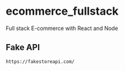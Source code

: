 # ecommerce_fullstack
Full stack E-commerce with React and Node

## Fake API
`https://fakestoreapi.com/`
